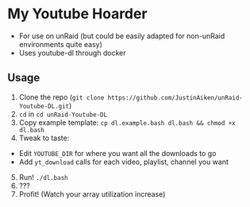 # My Youtube Hoarder

- For use on unRaid (but could be easily adapted for non-unRaid environments quite easy)
- Uses youtube-dl through docker

## Usage

1. Clone the repo (`git clone https://github.com/JustinAiken/unRaid-Youtube-DL.git`)
2. `cd` in `cd unRaid-Youtube-DL`
3. Copy example template: `cp dl.example.bash dl.bash && chmod +x dl.bash`
4. Tweak to taste:
  - Edit `YOUTUBE_DIR` for where you want all the downloads to go
  - Add `yt_download` calls for each video, playlist, channel you want
5. Run! `./dl.bash`
6. ???
6. Profit! (Watch your array utilization increase)

